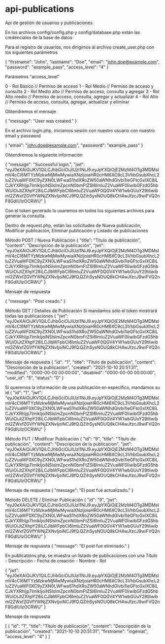 # api-publications
Api de gestión de usuarios y publicaciones

En los archivos config/config.php y config/database.php están las credenciales de la base de datos

Para el registro de usuarios, nos dirigimos al archivo create_user.php con los siguientes parámetros

{
    "firstname": "John",
    "lastname": "Doe",
    "email": "john.doe@example.com",
    "password": "example_pass",
    "access_level": "4"
}

Parámetros "access_level"

0 - Rol Básico // Permiso de acceso
1 - Rol Medio // Permiso de acceso y consulta
2 - Rol Medio alto // Permiso de acceso, consulta y agregar
3 - Rol Alto medio // Permiso de acceso, consulta, agregar y actualizar
4 - Rol Alto // Permiso de acceso, consulta, agregar, actualizar y eliminar

Obtendremos el mensaje

{
    "message": "User was created."
}

En el archivo login.php, iniciamos sesión con nuestro usuario con nuestro email y password

{
    "email": "john.doe@example.com",
    "password": "example_pass"
}

Obtendremos la siguiente información

{
    "message": "Successful login.",
    "jwt": "eyJ0eXAiOiJKV1QiLCJhbGciOiJIUzI1NiJ9.eyJpYXQiOjE2MzM4OTg3MDMsImV4cCI6MTYzMzkwMjMwMywiaXNzIjoiaHR0cHM6XC9cL3VhbGsubXhcL2luZ2VuaWF0XC9yZXN0LWFwaS1hdXRoZW50aWNhdGlvbi1leGFtcGxlXC8iLCJkYXRhIjp7ImlkIjoiNSIsImZpcnN0bmFtZSI6ImluZ2VuaWF0IiwibGFzdG5hbWUiOiJtZXhpY28iLCJlbWFpbCI6ImluZ2VuaWF0QGV4YW1wbGUuY29tIiwibml2ZWxfZGVfYWNjZXNvIjoiNCJ9fQ.QZihSysNOUQ8kCH4wJfzcJ9wiFVQ2nF9GdIUlzOCRWU"
}

Con el token generado lo usaremos en todos los siguientes archivos para generar la consulta.

Dentro de request.php, están las solicitudes de Nueva publicación, Modificar publicación, Eliminar publicación y Listado de publicaciones

Método POST / Nueva Publicación
{
    "title": "Título de publicación",
    "content": "Descripción de la publicación",
    "jwt": "eyJ0eXAiOiJKV1QiLCJhbGciOiJIUzI1NiJ9.eyJpYXQiOjE2MzM4OTg3MDMsImV4cCI6MTYzMzkwMjMwMywiaXNzIjoiaHR0cHM6XC9cL3VhbGsubXhcL2luZ2VuaWF0XC9yZXN0LWFwaS1hdXRoZW50aWNhdGlvbi1leGFtcGxlXC8iLCJkYXRhIjp7ImlkIjoiNSIsImZpcnN0bmFtZSI6ImluZ2VuaWF0IiwibGFzdG5hbWUiOiJtZXhpY28iLCJlbWFpbCI6ImluZ2VuaWF0QGV4YW1wbGUuY29tIiwibml2ZWxfZGVfYWNjZXNvIjoiNCJ9fQ.QZihSysNOUQ8kCH4wJfzcJ9wiFVQ2nF9GdIUlzOCRWU"
}


Mensaje de respuesta

{
    "message": "Post creado."
}

Método GET / Detalles de Publicación
Si mandamos solo el token mostrará todas las publicaciones
{
    "jwt": "eyJ0eXAiOiJKV1QiLCJhbGciOiJIUzI1NiJ9.eyJpYXQiOjE2MzM4OTg3MDMsImV4cCI6MTYzMzkwMjMwMywiaXNzIjoiaHR0cHM6XC9cL3VhbGsubXhcL2luZ2VuaWF0XC9yZXN0LWFwaS1hdXRoZW50aWNhdGlvbi1leGFtcGxlXC8iLCJkYXRhIjp7ImlkIjoiNSIsImZpcnN0bmFtZSI6ImluZ2VuaWF0IiwibGFzdG5hbWUiOiJtZXhpY28iLCJlbWFpbCI6ImluZ2VuaWF0QGV4YW1wbGUuY29tIiwibml2ZWxfZGVfYWNjZXNvIjoiNCJ9fQ.QZihSysNOUQ8kCH4wJfzcJ9wiFVQ2nF9GdIUlzOCRWU"
}

Mensaje de respuesta
{
    "id": "1",
    "title": "Título de publicación",
    "content": "Descripción de la publicación",
    "created": "2021-10-10 20:51:31",
    "modified": "0000-00-00 00:00:00",
    "disabled": "0000-00-00 00:00:00",
    "user_id": "5",
    "status": "0"
}

Si queremos la información de una publicación en específico, mandamos su id
{
    "id": "1",
    "jwt": "eyJ0eXAiOiJKV1QiLCJhbGciOiJIUzI1NiJ9.eyJpYXQiOjE2MzM4OTg3MDMsImV4cCI6MTYzMzkwMjMwMywiaXNzIjoiaHR0cHM6XC9cL3VhbGsubXhcL2luZ2VuaWF0XC9yZXN0LWFwaS1hdXRoZW50aWNhdGlvbi1leGFtcGxlXC8iLCJkYXRhIjp7ImlkIjoiNSIsImZpcnN0bmFtZSI6ImluZ2VuaWF0IiwibGFzdG5hbWUiOiJtZXhpY28iLCJlbWFpbCI6ImluZ2VuaWF0QGV4YW1wbGUuY29tIiwibml2ZWxfZGVfYWNjZXNvIjoiNCJ9fQ.QZihSysNOUQ8kCH4wJfzcJ9wiFVQ2nF9GdIUlzOCRWU"
}

Método PUT / Modificar Publicación
{
    "id": "9",
    "title": "Título de publicación",
    "content": "Descripcion de la publicacion",
    "jwt": "eyJ0eXAiOiJKV1QiLCJhbGciOiJIUzI1NiJ9.eyJpYXQiOjE2MzM4OTg3MDMsImV4cCI6MTYzMzkwMjMwMywiaXNzIjoiaHR0cHM6XC9cL3VhbGsubXhcL2luZ2VuaWF0XC9yZXN0LWFwaS1hdXRoZW50aWNhdGlvbi1leGFtcGxlXC8iLCJkYXRhIjp7ImlkIjoiNSIsImZpcnN0bmFtZSI6ImluZ2VuaWF0IiwibGFzdG5hbWUiOiJtZXhpY28iLCJlbWFpbCI6ImluZ2VuaWF0QGV4YW1wbGUuY29tIiwibml2ZWxfZGVfYWNjZXNvIjoiNCJ9fQ.QZihSysNOUQ8kCH4wJfzcJ9wiFVQ2nF9GdIUlzOCRWU"
}

Mensaje de respuesta
{
    "message": "El post fué actualizado."
}

Metodo DELETE / Eliminar Publicación
{
    "id": "9",
    "jwt": "eyJ0eXAiOiJKV1QiLCJhbGciOiJIUzI1NiJ9.eyJpYXQiOjE2MzM4OTg3MDMsImV4cCI6MTYzMzkwMjMwMywiaXNzIjoiaHR0cHM6XC9cL3VhbGsubXhcL2luZ2VuaWF0XC9yZXN0LWFwaS1hdXRoZW50aWNhdGlvbi1leGFtcGxlXC8iLCJkYXRhIjp7ImlkIjoiNSIsImZpcnN0bmFtZSI6ImluZ2VuaWF0IiwibGFzdG5hbWUiOiJtZXhpY28iLCJlbWFpbCI6ImluZ2VuaWF0QGV4YW1wbGUuY29tIiwibml2ZWxfZGVfYWNjZXNvIjoiNCJ9fQ.QZihSysNOUQ8kCH4wJfzcJ9wiFVQ2nF9GdIUlzOCRWU"
}

Mensaje de respuesta
{
    "message": "El post fue eliminado."
}

En publications.php, se muestra un listado de publicaciones con una Título - Descripción - Fecha de creación - Nombre - Rol

{
    "jwt": "eyJ0eXAiOiJKV1QiLCJhbGciOiJIUzI1NiJ9.eyJpYXQiOjE2MzM4OTg3MDMsImV4cCI6MTYzMzkwMjMwMywiaXNzIjoiaHR0cHM6XC9cL3VhbGsubXhcL2luZ2VuaWF0XC9yZXN0LWFwaS1hdXRoZW50aWNhdGlvbi1leGFtcGxlXC8iLCJkYXRhIjp7ImlkIjoiNSIsImZpcnN0bmFtZSI6ImluZ2VuaWF0IiwibGFzdG5hbWUiOiJtZXhpY28iLCJlbWFpbCI6ImluZ2VuaWF0QGV4YW1wbGUuY29tIiwibml2ZWxfZGVfYWNjZXNvIjoiNCJ9fQ.QZihSysNOUQ8kCH4wJfzcJ9wiFVQ2nF9GdIUlzOCRWU"
}

Mensaje de respuesta

[
    {
        "id": "1",
        "title": "Título de publicación",
        "content": "Descripción de la publicación",
        "created": "2021-10-10 20:51:31",
        "firstname": "ingeniat",
        "access_level": "4"
    }
]

